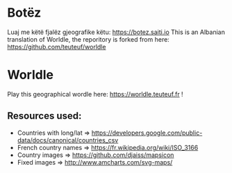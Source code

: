 # Botëz

Luaj me këtë fjalëz gjeografike këtu: https://botez.saiti.io
This is an Albanian translation of Worldle, the reporitory is forked from here: https://github.com/teuteuf/worldle

# Wor**l**dle

Play this geographical wordle here: https://worldle.teuteuf.fr !

## Resources used:

- Countries with long/lat => https://developers.google.com/public-data/docs/canonical/countries_csv
- French country names => https://fr.wikipedia.org/wiki/ISO_3166
- Country images => https://github.com/djaiss/mapsicon
- Fixed images => http://www.amcharts.com/svg-maps/

